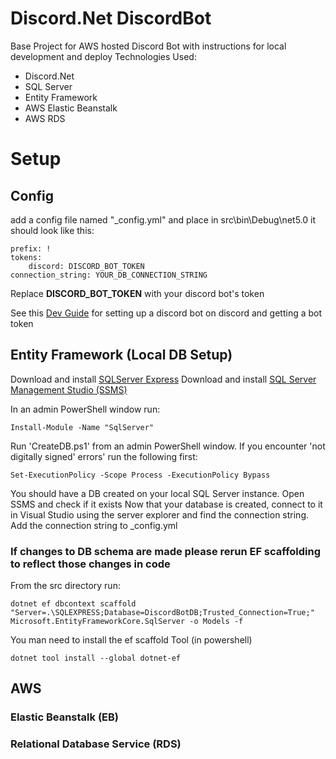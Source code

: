 # Discord.Net DiscordBot
Base Project for AWS hosted Discord Bot with instructions for local development and deploy
Technologies Used:
- Discord.Net
- SQL Server
- Entity Framework
- AWS Elastic Beanstalk
- AWS RDS

# Setup
## Config
add a config file named "_config.yml" and place in src\\bin\\Debug\\net5.0
it should look like this:
```
prefix: !
tokens:
	discord: DISCORD_BOT_TOKEN
connection_string: YOUR_DB_CONNECTION_STRING
```
Replace **DISCORD_BOT_TOKEN** with your discord bot's token

See this [Dev Guide](https://discord.com/developers/docs/getting-started) for setting up a discord bot on discord and getting a bot token

## Entity Framework (Local DB Setup)
Download and install [SQLServer Express](https://www.microsoft.com/en-us/sql-server/sql-server-downloads)
Download and install [SQL Server Management Studio (SSMS)](https://docs.microsoft.com/en-us/sql/ssms/download-sql-server-management-studio-ssms?view=sql-server-ver15)

In an admin PowerShell window run:
```
Install-Module -Name "SqlServer"
```
Run 'CreateDB.ps1' from an admin PowerShell window.
If you encounter 'not digitally signed' errors' run the following first:
```
Set-ExecutionPolicy -Scope Process -ExecutionPolicy Bypass
```
You should have a DB created on your local SQL Server instance. Open SSMS and check if it exists
Now that your database is created, connect to it in Visual Studio using the server explorer and find the connection string. Add the connection string to _config.yml

### If changes to DB schema are made please rerun EF scaffolding to reflect those changes in code
From the src directory run:

```
dotnet ef dbcontext scaffold "Server=.\SQLEXPRESS;Database=DiscordBotDB;Trusted_Connection=True;" Microsoft.EntityFrameworkCore.SqlServer -o Models -f
```
You man need to install the ef scaffold Tool (in powershell)
```
dotnet tool install --global dotnet-ef
```



## AWS

### Elastic Beanstalk (EB)

### Relational Database Service (RDS)

